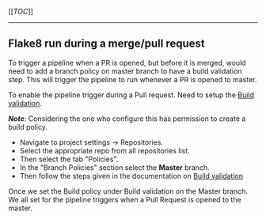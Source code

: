 [[_TOC_]]

---
## Flake8 run during a merge/pull request

To trigger a pipeline when a PR is opened, but before it is merged, would need to add a branch policy on master branch to have a build validation step. This will trigger the pipeline to run whenever a PR is opened to master.

To enable the pipeline trigger during a Pull request. Need to setup the [Build validation](https://learn.microsoft.com/en-us/azure/devops/repos/git/branch-policies?view=azure-devops&tabs=browser#build-validation).

**_Note_**: Considering the one who configure this has permission to create a build policy.
- Navigate to project settings -> Repositories.
- Select the appropriate repo from all repositories list.
- Then select the tab "Policies".
- In the "Branch Policies" section select the **Master** branch.
- Then follow the steps given in the documentation on [Build validation](https://learn.microsoft.com/en-us/azure/devops/repos/git/branch-policies?view=azure-devops&tabs=browser#build-validation)

Once we set the Build policy under Build validation on the Master branch. We all set for the pipeline triggers when a Pull Request is opened to the master.